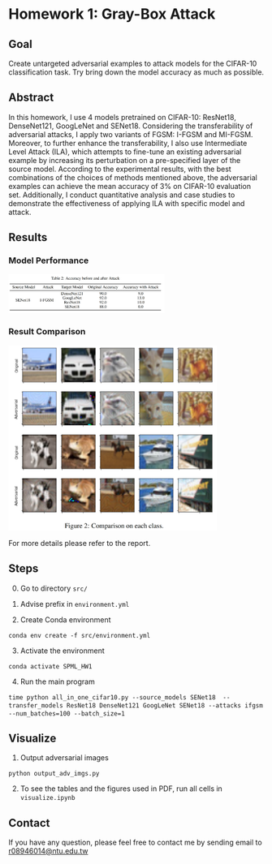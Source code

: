 # Homework 1: Gray-Box Attack

## Goal

Create untargeted adversarial examples to attack models for the CIFAR-10 classification task. Try bring down the model accuracy as much as possible.

## Abstract 

In this homework, I use 4 models pretrained on CIFAR-10: ResNet18, DenseNet121, GoogLeNet and SENet18. Considering the transferability of adversarial attacks, I apply two variants of FGSM: I-FGSM and MI-FGSM. Moreover, to further enhance the transferability, I also use Intermediate Level Attack (ILA), which attempts to fine-tune an existing adversarial example by increasing its perturbation on a pre-specified layer of the source model. According to the experimental results, with the best combinations of the choices of methods mentioned above, the adversarial examples can achieve the mean accuracy of 3% on CIFAR-10 evaluation set. Additionally, I conduct quantitative analysis and case studies to demonstrate the effectiveness of applying ILA with specific model and attack.

## Results

### Model Performance

<img src="table.png" style="zoom:30%;" />

### Result Comparison

<img src="comparison.png" style="zoom:40%;" />

For more details please refer to the report.

## Steps

0. Go to directory `src/`

1. Advise prefix in `environment.yml `

2. Create Conda environment
```
conda env create -f src/environment.yml 
```

3. Activate the environment
```
conda activate SPML_HW1
```

4. Run the main program
```
time python all_in_one_cifar10.py --source_models SENet18  --transfer_models ResNet18 DenseNet121 GoogLeNet SENet18 --attacks ifgsm --num_batches=100 --batch_size=1
```

## Visualize
1. Output adversarial images
```
python output_adv_imgs.py
```

2. To see the tables and the figures used in PDF, run all cells in `visualize.ipynb`

## Contact

If you have any question, please feel free to contact me by sending email to [r08946014@ntu.edu.tw](mailto:r08946014@ntu.edu.tw)

